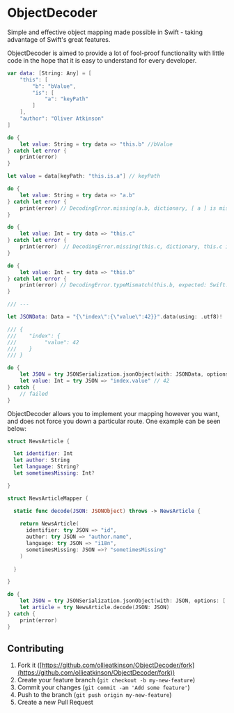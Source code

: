 # ObjectDecoder

Simple and effective object mapping made possible in Swift - taking advantage of Swift's great features.

ObjectDecoder is aimed to provide a lot of fool-proof functionality with little code in the hope that it is easy to understand for every developer.

```swift
var data: [String: Any] = [
    "this": [
        "b": "bValue",
        "is": [
            "a": "keyPath"
        ]
    ],
    "author": "Oliver Atkinson"
]

do {
    let value: String = try data => "this.b" //bValue
} catch let error {
    print(error)
}

let value = data[keyPath: "this.is.a"] // keyPath

do {
    let value: String = try data => "a.b"
} catch let error {
    print(error) // DecodingError.missing(a.b, dictionary, [ a ] is missing in <dictionary>)
}

do {
    let value: Int = try data => "this.c"
} catch let error {
    print(error)  // DecodingError.missing(this.c, dictionary, this.c is missing in <dictionary>)
}

do {
    let value: Int = try data => "this.b"
} catch let error {
    print(error) // DecodingError.typeMismatch(this.b, expected: Swift.Int, actual: Swift.string, "Int for `b` was specified but got type String")
}

/// ---

let JSONData: Data = "{\"index\":{\"value\":42}}".data(using: .utf8)!

/// {
///    "index": {
///         "value": 42
///    }
/// }

do {
    let JSON = try JSONSerialization.jsonObject(with: JSONData, options: [ ]) as JSONObject
    let value: Int = try JSON => "index.value" // 42
} catch {
    // failed
}
```

ObjectDecoder allows you to implement your mapping however you want, and does not force you down a particular route. One example can be seen below:

```swift
struct NewsArticle {

  let identifier: Int
  let author: String
  let language: String?
  let sometimesMissing: Int?

}

struct NewsArticleMapper {

  static func decode(JSON: JSONObject) throws -> NewsArticle {
    
    return NewsArticle(
      identifier: try JSON => "id",
      author: try JSON => "author.name",
      language: try JSON => "i18n",
      sometimesMissing: JSON =>? "sometimesMissing"
    )
  
  }

}

do {
    let JSON = try JSONSerialization.jsonObject(with: JSON, options: [ ]) as JSONObject
    let article = try NewsArticle.decode(JSON: JSON)
} catch {
    print(error)
}

```

## Contributing

1. Fork it ([https://github.com/ollieatkinson/ObjectDecoder/fork](https://github.com/ollieatkinson/ObjectDecoder/fork))
2. Create your feature branch (`git checkout -b my-new-feature`)
3. Commit your changes (`git commit -am 'Add some feature'`)
4. Push to the branch (`git push origin my-new-feature`)
5. Create a new Pull Request